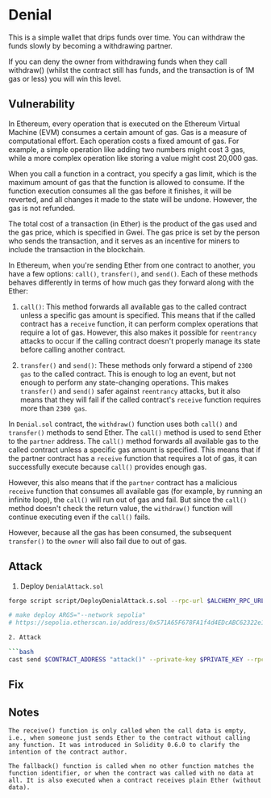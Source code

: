 # Denial

This is a simple wallet that drips funds over time. You can withdraw the funds slowly by becoming a withdrawing partner.

If you can deny the owner from withdrawing funds when they call withdraw() (whilst the contract still has funds, and the transaction is of 1M gas or less) you will win this level.

## Vulnerability

In Ethereum, every operation that is executed on the Ethereum Virtual Machine (EVM) consumes a certain amount of gas. Gas is a measure of computational effort. Each operation costs a fixed amount of gas. For example, a simple operation like adding two numbers might cost 3 gas, while a more complex operation like storing a value might cost 20,000 gas.

When you call a function in a contract, you specify a gas limit, which is the maximum amount of gas that the function is allowed to consume. If the function execution consumes all the gas before it finishes, it will be reverted, and all changes it made to the state will be undone. However, the gas is not refunded.

The total cost of a transaction (in Ether) is the product of the gas used and the gas price, which is specified in Gwei. The gas price is set by the person who sends the transaction, and it serves as an incentive for miners to include the transaction in the blockchain.

In Ethereum, when you're sending Ether from one contract to another, you have a few options: `call()`, `transfer()`, and `send()`. Each of these methods behaves differently in terms of how much gas they forward along with the Ether:

1. `call()`: This method forwards all available gas to the called contract unless a specific gas amount is specified. This means that if the called contract has a `receive` function, it can perform complex operations that require a lot of gas. However, this also makes it possible for `reentrancy` attacks to occur if the calling contract doesn't properly manage its state before calling another contract.

2. `transfer()` and `send()`: These methods only forward a stipend of `2300 gas` to the called contract. This is enough to log an event, but not enough to perform any state-changing operations. This makes `transfer()` and `send()` safer against `reentrancy` attacks, but it also means that they will fail if the called contract's `receive` function requires more than `2300 gas`.

In `Denial.sol` contract, the `withdraw()` function uses both `call()` and `transfer()` methods to send Ether. The `call()` method is used to send Ether to the `partner` address. The `call()` method forwards all available gas to the called contract unless a specific gas amount is specified. This means that if the partner contract has a `receive` function that requires a lot of gas, it can successfully execute because `call()` provides enough gas.

However, this also means that if the `partner` contract has a malicious `receive` function that consumes all available gas (for example, by running an infinite loop), the `call()` will run out of gas and fail. But since the `call()` method doesn't check the return value, the `withdraw()` function will continue executing even if the `call()` fails. 

However, because all the gas has been consumed, the subsequent `transfer()` to the `owner` will also fail due to out of gas.

## Attack

1. Deploy `DenialAttack.sol`

```bash
forge script script/DeployDenialAttack.s.sol --rpc-url $ALCHEMY_RPC_URL --private-key $PRIVATE_KEY --broadcast --verify --etherscan-api-key $ETHERSCAN_API_KEY -vvvv --legacy

# make deploy ARGS="--network sepolia"
# https://sepolia.etherscan.io/address/0x571A65F678FA1f4d4EDcABC62322e15f0A53F43E

2. Attack

```bash
cast send $CONTRACT_ADDRESS "attack()" --private-key $PRIVATE_KEY --rpc-url $ALCHEMY_RPC_URL --legacy
```

## Fix

## Notes
```
The receive() function is only called when the call data is empty, i.e., when someone just sends Ether to the contract without calling any function. It was introduced in Solidity 0.6.0 to clarify the intention of the contract author.

The fallback() function is called when no other function matches the function identifier, or when the contract was called with no data at all. It is also executed when a contract receives plain Ether (without data).
```
